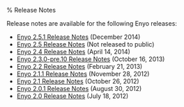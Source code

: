% Release Notes

Release notes are available for the following Enyo releases:

* [Enyo 2.5.1 Release Notes](release-notes/release-2.5.1.html) (December 2014)
* [Enyo 2.5 Release Notes](release-notes/release-2.5.html) (Not released to public)
* [Enyo 2.4 Release Notes](release-notes/release-2.4.html) (April 14, 2014)
* [Enyo 2.3.0-pre.10 Release Notes](release-notes/release-2.3.0-pre.10.html) (October 16, 2013)
* [Enyo 2.2 Release Notes](release-notes/release-2.2.html) (February 21, 2013)
* [Enyo 2.1.1 Release Notes](release-notes/release-2.1.1.html) (November 28, 2012)
* [Enyo 2.1 Release Notes](release-notes/release-2.1.html) (October 26, 2012)
* [Enyo 2.0.1 Release Notes](release-notes/release-2.0.1.html) (August 30, 2012)
* [Enyo 2.0 Release Notes](release-notes/release-2.0.html) (July 18, 2012)
